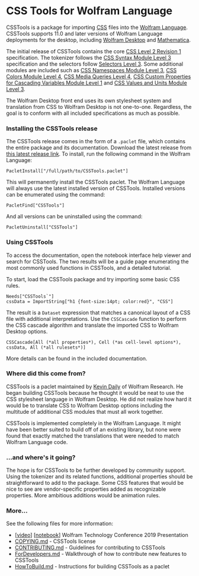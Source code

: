 # CSS Tools for Wolfram Language

CSSTools is a package for importing [CSS](https://www.w3.org/Style/CSS/) files into the [Wolfram Language](https://www.wolfram.com/language/). CSSTools supports 11.0 and later versions of Wolfram Language deployments for the desktop, including [Wolfram Desktop](https://www.wolfram.com/desktop/) and [Mathematica](https://www.wolfram.com/mathematica/).

The initial release of CSSTools contains the core [CSS Level 2 Revision 1](https://www.w3.org/TR/CSS2/) specification. The tokenizer follows the [CSS Syntax Module Level 3](https://www.w3.org/TR/css-syntax-3/) specification and the selectors follow [Selectors Level 3](https://www.w3.org/TR/selectors-3/). Some additional modules are included such as [CSS Namespaces Module Level 3](https://www.w3.org/TR/css-namespaces-3/), [CSS Colors Module Level 4](https://www.w3.org/TR/css-color-4/), [CSS Media Queries Level 4](https://www.w3.org/TR/mediaqueries-4/), [CSS Custom Properties for Cascading Variables Module Level 1](https://drafts.csswg.org/css-variables/) and [CSS Values and Units Module Level 3](https://www.w3.org/TR/css-values-3/).

The Wolfram Desktop front end uses its own stylesheet system and translation from CSS to Wolfram Desktop is not one-to-one. Regardless, the goal is to conform with all included specifications as much as possible.  

### Installing the CSSTools release

The CSSTools release comes in the form of a `.paclet` file, which contains the entire package and its documentation. Download the latest release from [this latest release link](https://github.com/WolframResearch/CSSTools/releases/latest/download/CSSTools-1.2.1.paclet). To install, run the following command in the Wolfram Language:
```
PacletInstall["/full/path/to/CSSTools.paclet"]
```
This will permanently install the CSSTools paclet. The Wolfram Language will always use the latest installed version of CSSTools. Installed versions can be enumerated using the command:
```
PacletFind["CSSTools"]
```
And all versions can be uninstalled using the command:
```
PacletUninstall["CSSTools"]
```

### Using CSSTools

To access the documentation, open the notebook interface help viewer and search for CSSTools. The two results will be a guide page enumerating the most commonly used functions in CSSTools, and a detailed tutorial.

To start, load the CSSTools package and try importing some basic CSS rules.
```
Needs["CSSTools`"]
cssData = ImportString["h1 {font-size:14pt; color:red}", "CSS"]
```    
The result is a `Dataset` expression that matches a canonical layout of a CSS file with additional interpretations. Use the `CSSCascade` function to perform the CSS cascade algorithm and translate the imported CSS to Wolfram Desktop options.
```
CSSCascade[All (*all properties*), Cell (*as cell-level options*), cssData, All (*all rulesets*)]
```    
More details can be found in the included documentation.
    

### Where did this come from?

CSSTools is a paclet maintained by [Kevin Daily](https://github.com/KMDaily) of Wolfram Research. He began building CSSTools because he thought it would be neat to use the CSS stylesheet language in Wolfram Desktop. He did not realize how hard it would be to translate CSS to Wolfram Desktop options including the multitude of additional CSS modules that must all work together.

CSSTools is implemented completely in the Wolfram Language. It might have been better suited to build off of an existing library, but none were found that exactly matched the translations that were needed to match Wolfram Language code.

### ...and where's it going?

The hope is for CSSTools to be further developed by community support. Using the tokenizer and its related functions, additional properties should be straightforward to add to the package. Some CSS features that would be nice to see are vendor-specific properties added as recognizable properties. More ambitious additions would be animation rules.

### More...

See the following files for more information:

* [[video](https://www.wolfram.com/broadcast/video.php?v=2842)] [[notebook](https://files.wolframcdn.com/pub/www.wolfram.com/technology-conference/2019/Tuesday/2019KevinDailyCSSImport.nb)] Wolfram Technology Conference 2019 Presentation
* [COPYING.md](COPYING.md) - CSSTools license
* [CONTRIBUTING.md](CONTRIBUTING.md) - Guidelines for contributing to CSSTools
* [ForDevelopers.md](ForDevelopers.md) - Walkthrough of how to contribute new features to CSSTools
* [HowToBuild.md](HowToBuild.md) - Instructions for building CSSTools as a paclet
